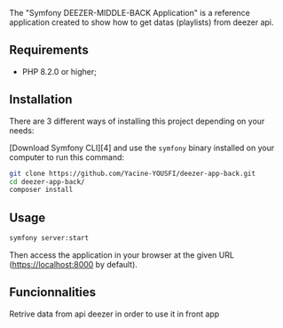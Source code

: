 The "Symfony DEEZER-MIDDLE-BACK Application" is a reference application created to show how
to get datas (playlists)  from deezer api.

Requirements
------------

  * PHP 8.2.0 or higher;

Installation
------------

There are 3 different ways of installing this project depending on your needs:

[Download Symfony CLI][4] and use the `symfony` binary installed
on your computer to run this command:

```bash
git clone https://github.com/Yacine-YOUSFI/deezer-app-back.git
cd deezer-app-back/
composer install
```


Usage
-----

```bash
symfony server:start
```

Then access the application in your browser at the given URL (<https://localhost:8000> by default).

Funcionnalities
-----

Retrive data from api deezer in order to use it in front app